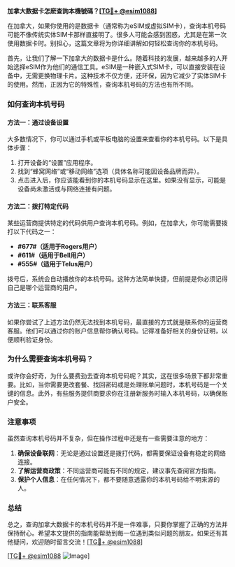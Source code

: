 **加拿大数据卡怎麽查詢本機號碼？[[TG💪+ @esim1088](https://t.me/s/esim1088)]**

在加拿大，如果你使用的是数据卡（通常称为eSIM或虚拟SIM卡），查询本机号码可能不像传统实体SIM卡那样直接明了。很多人可能会感到困惑，尤其是在第一次使用数据卡时。别担心，这篇文章将为你详细讲解如何轻松查询你的本机号码。

首先，让我们了解一下加拿大的数据卡是什么。随着科技的发展，越来越多的人开始选择eSIM作为他们的通信工具。eSIM是一种嵌入式SIM卡，可以直接安装在设备中，无需更换物理卡片。这种技术不仅方便，还环保，因为它减少了实体SIM卡的使用。然而，正因为它的特殊性，查询本机号码的方法也有所不同。

### **如何查询本机号码**

#### **方法一：通过设备设置**
大多数情况下，你可以通过手机或平板电脑的设置来查看你的本机号码。以下是具体步骤：

1. 打开设备的“设置”应用程序。
2. 找到“蜂窝网络”或“移动网络”选项（具体名称可能因设备品牌而异）。
3. 点击进入后，你应该能看到你的本机号码显示在这里。如果没有显示，可能是设备尚未激活或与网络连接有问题。

#### **方法二：拨打特定代码**
某些运营商提供特定的代码供用户查询本机号码。例如，在加拿大，你可能需要拨打以下代码之一：

- **#677#（适用于Rogers用户）**
- **#611#（适用于Bell用户）**
- **#555#（适用于Telus用户）**

拨号后，系统会自动播放你的本机号码。这种方法简单快捷，但前提是你必须记得自己是哪个运营商的用户。

#### **方法三：联系客服**
如果你尝试了上述方法仍然无法找到本机号码，最直接的方式就是联系你的运营商客服。他们可以通过你的账户信息帮你确认号码。记得准备好相关的身份证明，以便顺利验证身份。

### **为什么需要查询本机号码？**

或许你会好奇，为什么要费劲去查询本机号码呢？其实，这在很多场景下都非常重要。比如，当你需要更改套餐、找回密码或是处理账单问题时，本机号码是一个关键的信息。此外，有些服务提供商要求你在注册新服务时输入本机号码，以确保账户安全。

### **注意事项**

虽然查询本机号码并不复杂，但在操作过程中还是有一些需要注意的地方：

1. **确保设备联网**：无论是通过设置还是拨打代码，都需要保证设备有稳定的网络连接。
2. **了解运营商政策**：不同运营商可能有不同的规定，建议事先查阅官方指南。
3. **保护个人信息**：在任何情况下，都不要随意透露你的本机号码给不明来源的人。

### **总结**

总之，查询加拿大数据卡的本机号码并不是一件难事，只要你掌握了正确的方法并保持耐心。希望本文提供的指南能帮助到每一位遇到类似问题的朋友。如果还有其他疑问，欢迎随时留言交流！[[TG💪+ @esim1088](https://t.me/s/esim1088)]

[[TG💪+ @esim1088](https://t.me/s/esim1088) ![Image](https://i.postimg.cc/4NQfJmqS/Snipaste-2025-05-13-00-14-12.png)]